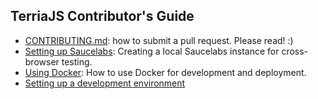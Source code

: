 ## TerriaJS Contributor's Guide

* [CONTRIBUTING.md](/CONTRIBUTING.md): how to submit a pull request. Please read! :)
* [Setting up Saucelabs](Setting-up-Saucelabs-locally.md): Creating a local Saucelabs instance for cross-browser testing.
* [Using Docker](Using-Docker.md): How to use Docker for development and deployment.
* [Setting up a development environment](Development-environment.md)



